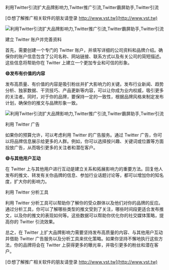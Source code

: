 利用Twitter引流扩大品牌影响力,Twitter推广引流,Twitter霸屏助手,Twitter引流

[😍想了解推广相关软件的朋友请登录 http://www.vst.tw](http://www.vst.tw)

 <center><img src="https://vst.tw/MP4/tuiguang/png/0.png" alt="利用Twitter引流扩大品牌影响力,Twitter推广引流,Twitter霸屏助手,Twitter引流"></center>

建立 Twitter 账户并完善资料

首先，需要创建一个专门的 Twitter 账户，并填写详细的公司资料和品牌介绍。确保你的账户信息包含了公司名称、网站链接、联系方式以及有关公司的简短描述。这些信息将帮助你在 Twitter 上建立一个更加专业和可信的形象。

**😄发布有价值的内容**

发布高质量、有价值的内容是吸引粉丝并扩大影响力的关键。发布行业新闻、趋势分析、独家数据、干货技巧、产品更新等内容，可以让你成为业内权威，吸引更多的关注者。同时，对于你的品牌，要保持一定的一致性，根据品牌风格来制定发布计划，确保你的推文与品牌形象一致。

 <center><img src="https://vst.tw/MP4/tuiguang/png/5.png" alt="利用Twitter引流扩大品牌影响力,Twitter推广引流,Twitter霸屏助手,Twitter引流"></center>

利用 Twitter 广告

如果你的预算允许，可以考虑利用 Twitter 的广告服务。通过 Twitter 广告，你可以将品牌信息展示给更多的人群。例如，你可以选择按兴趣、关键词或位置等方面投放广告，从而吸引更多的关注者和潜在客户。

**😄与其他用户互动**

在 Twitter 上与其他用户进行互动是建立关系和拓展影响力的重要方法。回复他人发布的推文、转发有关你品牌的信息、参加行业话题讨论等，都可以增加你的知名度，扩大你的影响力。

利用 Twitter 分析工具

利用 Twitter 分析工具可以帮助你了解你的受众群体以及他们对你的品牌的反应。通过分析工具，你可以了解哪些类型的推文受到了关注，哪些时间段更适合发布推文，以及你的推文的表现如何等。这些数据可以帮助你优化你的社交媒体策略，提高你的 Twitter 引流效果。

总之，在 Twitter 上扩大品牌影响力需要坚持发布高质量的内容、与其他用户互动并借助 Twitter 广告服务以及分析工具来优化策略。如果你坚持不懈地执行这些方法，你的品牌将会在 Twitter 上获得更多的曝光率，并吸引更多的粉丝和潜在客户。

[😍想了解推广相关软件的朋友请登录 http://www.vst.tw](http://www.vst.tw)



